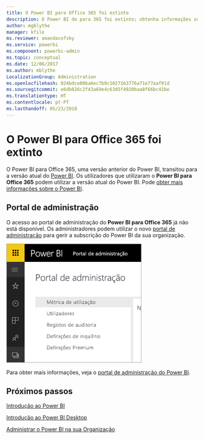 ```yaml
---
title: O Power BI para Office 365 foi extinto
description: O Power BI do para 365 foi extinto; obtenha informações sobre como utilizar e administrar o atual Power BI.
author: mgblythe
manager: kfile
ms.reviewer: amandacofsky
ms.service: powerbi
ms.component: powerbi-admin
ms.topic: conceptual
ms.date: 12/06/2017
ms.author: mblythe
LocalizationGroup: Administration
ms.openlocfilehash: 024bdce00ba6ec7b9c1027163776a71e77aaf91d
ms.sourcegitcommit: e6db826c2f43a69e4c63d5f4920baa8f66bc41be
ms.translationtype: HT
ms.contentlocale: pt-PT
ms.lasthandoff: 05/23/2018
---
```

# <a name="power-bi-for-office-365-is-retired"></a>O Power BI para Office 365 foi extinto
O Power BI para Office 365, uma versão anterior do Power BI, transitou para a versão atual do [Power BI](https://powerbi.microsoft.com). Os utilizadores que utilizaram o **Power BI para Office 365** podem utilizar a versão atual do Power BI. Pode [obter mais informações sobre o Power BI](service-get-started.md).

## <a name="the-admin-portal"></a>Portal de administração
O acesso ao portal de administração do **Power BI para Office 365** já não está disponível. Os administradores podem utilizar o novo [portal de administração](https://app.powerbi.com/admin-portal) para gerir a subscrição do Power BI da sua organização.

![](media/service-admin-o365portal-retired/powerbi-admin-landing-page.png)

Para obter mais informações, veja o [portal de administração do Power BI](service-admin-portal.md).

## <a name="next-steps"></a>Próximos passos
[Introdução ao Power BI](service-get-started.md)

[Introdução ao Power BI Desktop](desktop-getting-started.md)

[Administrar o Power BI na sua Organização](service-admin-administering-power-bi-in-your-organization.md)
